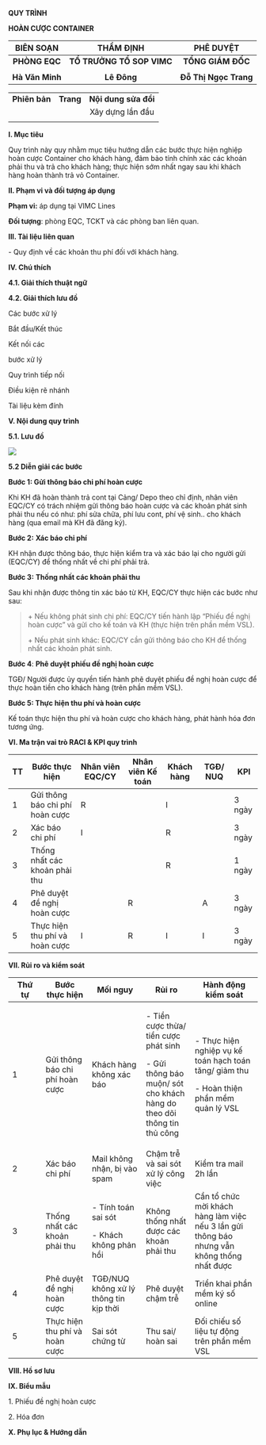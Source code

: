 **QUY TRÌNH**

**HOÀN CƯỢC CONTAINER**

| **<span class="mark">BIÊN SOẠN</span>** | **<span class="mark">THẨM ĐỊNH</span>** | <span class="mark"> **PHÊ DUYỆT**</span> |
|:--:|:--:|:--:|
| **<span class="mark">PHÒNG EQC</span>** | **<span class="mark">TỔ TRƯỞNG TỔ SOP VIMC</span>** | **<span class="mark">TỔNG GIÁM ĐỐC</span>** |
|  |  |  |
| **Hà Văn Minh** | **Lê Đông** | **Đỗ Thị Ngọc Trang** |

|               |           |                      |
|:-------------:|:---------:|:--------------------:|
| **Phiên bản** | **Trang** | **Nội dung sửa đổi** |
|               |           |   Xây dựng lần đầu   |
|               |           |                      |

**I. Mục tiêu**

Quy trình này quy nhằm mục tiêu hướng dẫn các bước thực hiện nghiệp hoàn
cược Container cho khách hàng, đảm bảo tính chính xác các khoản phải thu
và trả cho khách hàng; thực hiện sớm nhất ngay sau khi khách hàng hoàn
thành trả vỏ Container. <span class="mark"></span>

<span class="mark">**II. Phạm vi và đối tượng áp dụng**</span>

<span class="mark">**Phạm vi:** áp dụng tại VIMC Lines</span>

<span class="mark">**Đối tượng**: phòng EQC, TCKT và các phòng ban liên
quan.</span>

<span class="mark"> **III. Tài liệu liên quan**</span>

<span class="mark"> - Quy định về các khoản thu phí đối với khách
hàng.</span>

**IV. Chú thích**

**4.1. Giải thích thuật ngữ**

**4.2. Giải thích lưu đồ**

Các bước xử lý

Bắt đầu/Kết thúc

Kết nối các

bước xử lý

Quy trình tiếp nối

Điều kiện rẽ nhánh

Tài liệu kèm đính

**V. Nội dung quy trình**

**5.1. Lưu đồ**

![](media/image2.emf)

**5.2 Diễn giải các bước**

**Bước 1: Gửi thông báo chi phí hoàn cược**

Khi KH đã hoàn thành trả cont tại Cảng/ Depo theo chỉ định, nhân viên
EQC/CY có trách nhiệm gửi thông báo hoàn cược và các khoản phát sinh
phải thu nếu có như: phí sửa chữa, phí lưu cont, phí vệ sinh.. cho khách
hàng (qua email mà KH đã đăng ký).

**Bước 2:** **Xác báo chi phí**

KH nhận được thông báo, thực hiện kiểm tra và xác báo lại cho người gửi
(EQC/CY) để thống nhất về chi phí phải trả.

**Bước 3:** **Thống nhất các khoản phải thu**

Sau khi nhận được thông tin xác báo từ KH, EQC/CY thực hiện các bước như
sau:

> \+ Nếu không phát sinh chi phí: EQC/CY tiến hành lập “Phiếu đề nghị
> hoàn cược” và gửi cho kế toán và KH (thực hiện trên phần mềm VSL).
>
> \+ Nếu phát sinh khác: EQC/CY cần gửi thông báo cho KH để thống nhất
> các khoản phát sinh.

**Bước 4**: **Phê duyệt phiếu đề nghị hoàn cược**

TGĐ/ Người được ủy quyền tiến hành phê duyệt phiếu đề nghị hoàn cược để
thực hoàn tiền cho khách hàng (trên phần mềm VSL).

**Bước 5: Thực hiện thu phí và hoàn cược**

Kế toán thực hiện thu phí và hoàn cược cho khách hàng, phát hành hóa đơn
tương ứng.

**VI. Ma trận vai trò RACI & KPI quy trình**

| **TT** | **Bước thực hiện** | **Nhân viên EQC/CY** | **Nhân viên Kế toán** | **Khách hàng** | **TGĐ/ NUQ** | **KPI** |
|----|----|----|----|----|----|----|
| 1 | Gửi thông báo chi phí hoàn cược | R |  | I |  | 3 ngày |
| 2 | Xác báo chi phí | I |  | R |  | 3 ngày |
| 3 | Thống nhất các khoản phải thu |  |  | R |  | 1 ngày |
| 4 | Phê duyệt đề nghị hoàn cược |  | R |  | A | 3 ngày |
| 5 | Thực hiện thu phí và hoàn cược | I | R | I | I | 3 ngày |

**VII. Rủi ro và kiểm soát**

<table>
<colgroup>
<col style="width: 13%" />
<col style="width: 18%" />
<col style="width: 21%" />
<col style="width: 19%" />
<col style="width: 26%" />
</colgroup>
<thead>
<tr>
<th><strong>Thứ tự</strong></th>
<th><strong>Bước thực hiện</strong></th>
<th><strong>Mối nguy</strong></th>
<th><strong>Rủi ro</strong></th>
<th><strong>Hành động kiểm soát</strong></th>
</tr>
</thead>
<tbody>
<tr>
<td>1</td>
<td>Gửi thông báo chi phí hoàn cược</td>
<td>Khách hàng không xác báo</td>
<td><p>- Tiền cược thừa/ tiền cược phát sinh</p>
<p>- Gửi thông báo muộn/ sót cho khách hàng do theo dõi thông tin thủ
công</p></td>
<td><p>- Thực hiện nghiệp vụ kế toán hạch toán tăng/ giảm thu</p>
<p>- Hoàn thiện phần mềm quản lý VSL</p></td>
</tr>
<tr>
<td>2</td>
<td>Xác báo chi phí</td>
<td>Mail không nhận, bị vào spam</td>
<td>Chậm trễ và sai sót xử lý công việc</td>
<td>Kiểm tra mail 2h lần</td>
</tr>
<tr>
<td>3</td>
<td>Thống nhất các khoản phải thu</td>
<td><p>- Tính toán sai sót</p>
<p>- Khách không phản hồi</p></td>
<td>Không thống nhất được các khoản phải thu</td>
<td>Cần tổ chức mời khách hàng làm việc nếu 3 lần gửi thông báo nhưng
vẫn không thống nhất được</td>
</tr>
<tr>
<td>4</td>
<td>Phê duyệt đề nghị hoàn cược</td>
<td>TGĐ/NUQ không xử lý thông tin kịp thời</td>
<td>Phê duyệt chậm trễ</td>
<td>Triển khai phần mềm ký số online</td>
</tr>
<tr>
<td>5</td>
<td>Thực hiện thu phí và hoàn cược</td>
<td>Sai sót chứng từ</td>
<td>Thu sai/ hoàn sai</td>
<td>Đối chiếu số liệu tự động trên phần mềm VSL</td>
</tr>
</tbody>
</table>

**VIII. Hồ sơ lưu**

**IX. Biểu mẫu**

1\. Phiếu đề nghị hoàn cược

2\. Hóa đơn

**X. Phụ lục & Hướng dẫn**
